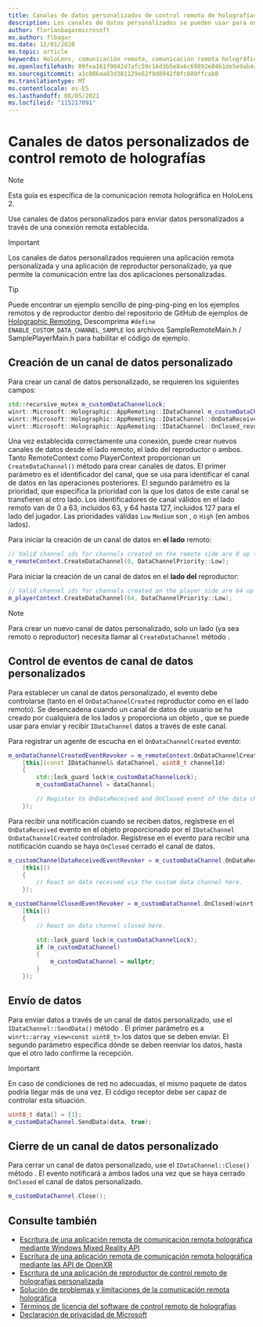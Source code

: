```yaml
---
title: Canales de datos personalizados de control remoto de holografías
description: Los canales de datos personalizados se pueden usar para enviar datos de usuario a través de la conexión remota holográfica ya establecida.
author: florianbagarmicrosoft
ms.author: flbagar
ms.date: 12/01/2020
ms.topic: article
keywords: HoloLens, comunicación remota, comunicación remota holográfica, casco de realidad mixta, casco de windows de realidad mixta, casco de realidad virtual, canales de datos
ms.openlocfilehash: 09fea161f9042d7afc59c16d3b5e8a6c69892e84b1de5e9ab4a4808733b4f171
ms.sourcegitcommit: a1c086aa83d381129e62f9d8942f0fc889ffcab0
ms.translationtype: MT
ms.contentlocale: es-ES
ms.lasthandoff: 08/05/2021
ms.locfileid: "115217091"
---
```

# <a name="custom-holographic-remoting-data-channels"></a>Canales de datos personalizados de control remoto de holografías

>[!NOTE]
>Esta guía es específica de la comunicación remota holográfica en HoloLens 2.

Use canales de datos personalizados para enviar datos personalizados a través de una conexión remota establecida.

>[!IMPORTANT]
>Los canales de datos personalizados requieren una aplicación remota personalizada y una aplicación de reproductor personalizado, ya que permite la comunicación entre las dos aplicaciones personalizadas.

>[!TIP]
>Puede encontrar un ejemplo sencillo de ping-ping-ping en los ejemplos remotos y de reproductor dentro del repositorio de GitHub de ejemplos de [Holographic Remoting.](https://github.com/microsoft/MixedReality-HolographicRemoting-Samples) Descomprima ```#define ENABLE_CUSTOM_DATA_CHANNEL_SAMPLE``` los archivos SampleRemoteMain.h / SamplePlayerMain.h para habilitar el código de ejemplo.


## <a name="create-a-custom-data-channel"></a>Creación de un canal de datos personalizado


Para crear un canal de datos personalizado, se requieren los siguientes campos:
```cpp
std::recursive_mutex m_customDataChannelLock;
winrt::Microsoft::Holographic::AppRemoting::IDataChannel m_customDataChannel = nullptr;
winrt::Microsoft::Holographic::AppRemoting::IDataChannel::OnDataReceived_revoker m_customChannelDataReceivedEventRevoker;
winrt::Microsoft::Holographic::AppRemoting::IDataChannel::OnClosed_revoker m_customChannelClosedEventRevoker;
```

Una vez establecida correctamente una conexión, puede crear nuevos canales de datos desde el lado remoto, el lado del reproductor o ambos. Tanto RemoteContext como PlayerContext proporcionan un ```CreateDataChannel()``` método para crear canales de datos. El primer parámetro es el identificador del canal, que se usa para identificar el canal de datos en las operaciones posteriores. El segundo parámetro es la prioridad, que especifica la prioridad con la que los datos de este canal se transfieren al otro lado. Los identificadores de canal válidos en el lado remoto van de 0 a 63, incluidos 63, y 64 hasta 127, incluidos 127 para el lado del jugador. Las prioridades válidas ```Low``` ```Medium``` son , o ```High``` (en ambos lados).

Para iniciar la creación de un canal de datos en **el lado** remoto:
```cpp
// Valid channel ids for channels created on the remote side are 0 up to and including 63
m_remoteContext.CreateDataChannel(0, DataChannelPriority::Low);
```

Para iniciar la creación de un canal de datos en el **lado del** reproductor:
```cpp
// Valid channel ids for channels created on the player side are 64 up to and including 127
m_playerContext.CreateDataChannel(64, DataChannelPriority::Low);
```

>[!NOTE]
>Para crear un nuevo canal de datos personalizado, solo un lado (ya sea remoto o reproductor) necesita llamar al ```CreateDataChannel``` método .

## <a name="handling-custom-data-channel-events"></a>Control de eventos de canal de datos personalizados

Para establecer un canal de datos personalizado, el evento debe controlarse (tanto en el ```OnDataChannelCreated``` reproductor como en el lado remoto). Se desencadena cuando un canal de datos de usuario se ha creado por cualquiera de los lados y proporciona un objeto , que se puede usar para enviar y recibir ```IDataChannel``` datos a través de este canal.

Para registrar un agente de escucha en el ```OnDataChannelCreated``` evento:
```cpp
m_onDataChannelCreatedEventRevoker = m_remoteContext.OnDataChannelCreated(winrt::auto_revoke,
    [this](const IDataChannel& dataChannel, uint8_t channelId)
    {
        std::lock_guard lock(m_customDataChannelLock);
        m_customDataChannel = dataChannel;

        // Register to OnDataReceived and OnClosed event of the data channel here, see below...
    });
```

Para recibir una notificación cuando se reciben datos, regístrese en el ```OnDataReceived``` evento en el objeto proporcionado por el ```IDataChannel``` ```OnDataChannelCreated``` controlador. Regístrese en el evento para recibir una notificación cuando se haya ```OnClosed``` cerrado el canal de datos.

```cpp
m_customChannelDataReceivedEventRevoker = m_customDataChannel.OnDataReceived(winrt::auto_revoke, 
    [this]()
    {
        // React on data received via the custom data channel here.
    });

m_customChannelClosedEventRevoker = m_customDataChannel.OnClosed(winrt::auto_revoke,
    [this]()
    {
        // React on data channel closed here.

        std::lock_guard lock(m_customDataChannelLock);
        if (m_customDataChannel)
        {
            m_customDataChannel = nullptr;
        }
    });
```

## <a name="sending-data"></a>Envío de datos

Para enviar datos a través de un canal de datos personalizado, use el ```IDataChannel::SendData()``` método . El primer parámetro es a ```winrt::array_view<const uint8_t>``` los datos que se deben enviar. El segundo parámetro especifica dónde se deben reenviar los datos, hasta que el otro lado confirme la recepción. 

>[!IMPORTANT]
>En caso de condiciones de red no adecuadas, el mismo paquete de datos podría llegar más de una vez. El código receptor debe ser capaz de controlar esta situación.

```cpp
uint8_t data[] = {1};
m_customDataChannel.SendData(data, true);
```

## <a name="closing-a-custom-data-channel"></a>Cierre de un canal de datos personalizado

Para cerrar un canal de datos personalizado, use el ```IDataChannel::Close()``` método . El evento notificará a ambos lados una vez que se haya cerrado ```OnClosed``` el canal de datos personalizado.

```cpp
m_customDataChannel.Close();
```

## <a name="see-also"></a>Consulte también
* [Escritura de una aplicación remota de comunicación remota holográfica mediante Windows Mixed Reality API](holographic-remoting-create-remote-wmr.md)
* [Escritura de una aplicación remota de comunicación remota holográfica mediante las API de OpenXR](holographic-remoting-create-remote-openxr.md)
* [Escritura de una aplicación de reproductor de control remoto de holografías personalizada](holographic-remoting-create-player.md)
* [Solución de problemas y limitaciones de la comunicación remota holográfica](holographic-remoting-troubleshooting.md)
* [Términos de licencia del software de control remoto de holografías](/legal/mixed-reality/microsoft-holographic-remoting-software-license-terms)
* [Declaración de privacidad de Microsoft](https://go.microsoft.com/fwlink/?LinkId=521839)